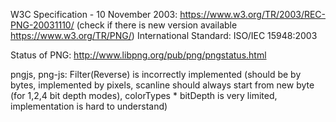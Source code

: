 W3C Specification - 10 November 2003: https://www.w3.org/TR/2003/REC-PNG-20031110/ (check if there is new version available https://www.w3.org/TR/PNG/)
International Standard: ISO/IEC 15948:2003

Status of PNG: http://www.libpng.org/pub/png/pngstatus.html


pngjs, png-js: Filter(Reverse) is incorrectly implemented (should be by bytes, implemented by pixels, scanline should always start from new byte (for 1,2,4 bit depth modes), colorTypes * bitDepth is very limited, implementation is hard to understand)